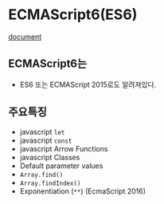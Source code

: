 # ECMAScript6(ES6)
[document](https://www.w3schools.com/js/js_es6.asp)

## ECMAScript6는
- ES6 또는 ECMAScript 2015로도 알려져있다.

## 주요특징
- javascript `let`
- javascript `const`
- javascript Arrow Functions
- javascript Classes
- Default parameter values
- `Array.find()`
- `Array.findIndex()`
- Exponentiation (`**`) (EcmaScript 2016)
